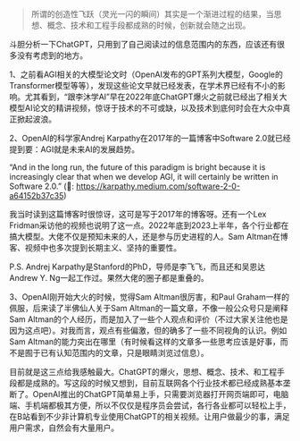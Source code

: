> 所谓的创造性飞跃（灵光一闪的瞬间）其实是一个渐进过程的结果，当思想、概念、技术和工程手段都成熟的时候，创新就会随之出现。

斗胆分析一下ChatGPT，只用到了自己阅读过的信息范围内的东西，应该还有很多没有考虑到的地方。

1、之前看AGI相关的大模型论文时（OpenAI发布的GPT系列大模型，Google的Transformer模型等等），发现这些论文早就已经发表，在学术界已经有不小的影响。尤其看到，“跟李沐学AI”早在2022年底ChatGPT爆火之前就已经出了相关大模型AI论文的精讲视频，惊讶于技术的不可或缺，以及技术到底何时会在大众中真正掀起波浪。

2、OpenAI的科学家Andrej Karpathy在2017年的一篇博客中Software 2.0就已经提到要：AGI就是未来AI的发展趋势。

“And in the long run, the future of this paradigm is bright because it is increasingly clear that when we develop AGI, it will certainly be written in Software 2.0.” (🔗: https://karpathy.medium.com/software-2-0-a64152b37c35)

我当时读到这篇博客时很惊讶，这可是写于2017年的博客呀。还有一个Lex Fridman采访他的视频也说明了这一点。2022年底到2023上半年，各个行业都在搞大模型。大佬不仅是预知未来的人，还是参与历史进程的人。Sam Altman在博客、视频中也多次提到长期主义、坚持的重要性。

P.S. Andrej Karpathy是Stanford的PhD，导师是李飞飞，而且还和吴恩达Andrew Y. Ng一起工作过。果然大佬的圈子都是重叠的。

3、OpenAI刚开始大火的时候，觉得Sam Altman很厉害，和Paul Graham一样的佩服，后来读了半佛仙人关于Sam Altman的一篇文章，不像一般公众号只是阐释Sam Altman的个人经历，而是加入了一些个人观点和评价（不过大家关注他也是因为这点吧）。对我而言，观点有些偏激，但的确多了一些不同视角的认识。例如Sam Altman的能力突出在哪里（有时候看这样的文章多一些思考应该是好事，而不是囿于已有认知范围内的文章，只是眼睛浏览过信息）。

目前就是这三点给我感触最大。ChatGPT的爆火，思想、概念、技术、和工程手段都是成熟的。写这段的时候又想到，目前互联网各个行业技术都已经成熟基本垄断了。OpenAI推出的ChatGPT简单易上手，只需要浏览器打开网页端即可，电脑端、手机端都极其方便，所以不仅仅是程序员会尝试，各行各业都可以轻松上手，在B站看到不少非计算机专业使用ChatGPT的相关视频。让用户做最少的事，满足用户需求，自然会有大量用户。

